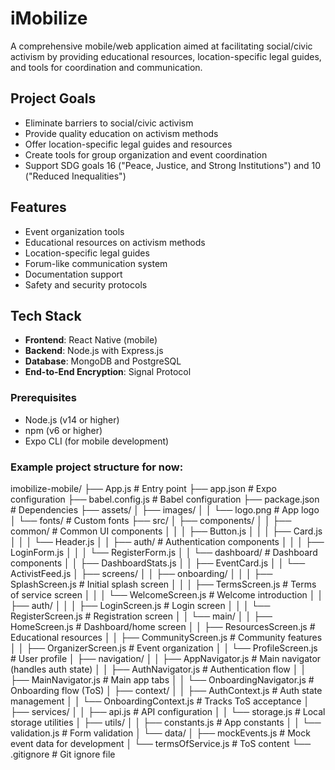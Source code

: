 # iMobilize

A comprehensive mobile/web application aimed at facilitating social/civic activism by providing educational resources, location-specific legal guides, and tools for coordination and communication.

## Project Goals

- Eliminate barriers to social/civic activism
- Provide quality education on activism methods
- Offer location-specific legal guides and resources
- Create tools for group organization and event coordination
- Support SDG goals 16 ("Peace, Justice, and Strong Institutions") and 10 ("Reduced Inequalities")

## Features

- Event organization tools
- Educational resources on activism methods
- Location-specific legal guides
- Forum-like communication system
- Documentation support
- Safety and security protocols

## Tech Stack

- **Frontend**: React Native (mobile)
- **Backend**: Node.js with Express.js
- **Database**: MongoDB and PostgreSQL
- **End-to-End Encryption**: Signal Protocol

### Prerequisites

- Node.js (v14 or higher)
- npm (v6 or higher)
- Expo CLI (for mobile development)

### Example project structure for now:
imobilize-mobile/
├── App.js                         # Entry point
├── app.json                       # Expo configuration
├── babel.config.js                # Babel configuration
├── package.json                   # Dependencies
├── assets/
│   ├── images/
│   │   └── logo.png               # App logo
│   └── fonts/                     # Custom fonts
├── src/
│   ├── components/
│   │   ├── common/                # Common UI components
│   │   │   ├── Button.js
│   │   │   ├── Card.js
│   │   │   └── Header.js
│   │   ├── auth/                  # Authentication components
│   │   │   ├── LoginForm.js
│   │   │   └── RegisterForm.js
│   │   └── dashboard/             # Dashboard components
│   │       ├── DashboardStats.js
│   │       ├── EventCard.js
│   │       └── ActivistFeed.js
│   ├── screens/
│   │   ├── onboarding/
│   │   │   ├── SplashScreen.js    # Initial splash screen
│   │   │   ├── TermsScreen.js     # Terms of service screen
│   │   │   └── WelcomeScreen.js   # Welcome introduction
│   │   ├── auth/
│   │   │   ├── LoginScreen.js     # Login screen
│   │   │   └── RegisterScreen.js  # Registration screen
│   │   └── main/
│   │       ├── HomeScreen.js      # Dashboard/home screen
│   │       ├── ResourcesScreen.js # Educational resources
│   │       ├── CommunityScreen.js # Community features
│   │       ├── OrganizerScreen.js # Event organization
│   │       └── ProfileScreen.js   # User profile
│   ├── navigation/
│   │   ├── AppNavigator.js        # Main navigator (handles auth state)
│   │   ├── AuthNavigator.js       # Authentication flow
│   │   ├── MainNavigator.js       # Main app tabs
│   │   └── OnboardingNavigator.js # Onboarding flow (ToS)
│   ├── context/
│   │   ├── AuthContext.js         # Auth state management
│   │   └── OnboardingContext.js   # Tracks ToS acceptance
│   ├── services/
│   │   ├── api.js                 # API configuration
│   │   └── storage.js             # Local storage utilities
│   ├── utils/
│   │   ├── constants.js           # App constants
│   │   └── validation.js          # Form validation
│   └── data/
│       ├── mockEvents.js          # Mock event data for development
│       └── termsOfService.js      # ToS content
└── .gitignore                     # Git ignore file

